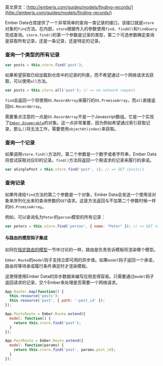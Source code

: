 英文原文：[http://emberjs.com/guides/models/finding-records/](http://emberjs.com/guides/models/finding-records/)

Ember Data仓库提供了一个非常简单的查询一类记录的接口，该接口就是`store`对象的`find`方法。在内部，`store`根据传入的参数使用`find`、`findAll`和`findQuery`完成查询。`store.find()`的第一个参数是记录的类型，第二个可选参数确定查询是获取所有记录，还是一条记录，还是特定的记录。

### 查询一个类型的所有记录

```javascript
var posts = this.store.find('post');
```

如果希望获取已经加载到仓库中的记录的列表，而不希望通过一个网络请求去获取，可以使用`all`方法。

```javascript
var posts = this.store.all('post'); // => no network request
```

`find`会返回一个将使用`DS.RecordArray`来履行的`DS.PromiseArray`，而`all`直接返回`DS.RecordArray`。

需要重点注意的一点是`DS.RecordArray`不是一个Javascript数组。它是一个实现了[`Ember.Enumerable`][1]的对象。这一点非常重要，因为例如希望通过索引获取记录，那么`[]`将无法工作，需要使用`objectAt(index)`来获取。

[1]: http://emberjs.com/api/classes/Ember.Enumerable.html

### 查询一个记录

如果调用`store.find()`方法时，第二个参数是一个数字或者字符串，Ember Data将尝试获取对应ID的记录。`find()`方法将返回一个用请求的记录来履行的承诺。

```javascript
var aSinglePost = this.store.find('post', 1); // => GET /posts/1
```

### 查询记录

如果传递给`find`方法的第二个参数是一个对象，Ember Data会发送一个使用该对象来序列化出来的查询参数的`GET`请求。这是方法返回与不加第二个参数时候一样的`DS.PromiseArray`。

例如，可以查询名为`Peter`的`person`模型的所有记录：

```javascript
var peters = this.store.find('person', { name: "Peter" }); // => GET to /persons?name='Peter'
```

#### 与路由的模型钩子集成

如同在[指定路由的模型](/guides/routing/specifying-a-routes-model)一节中讨论的一样，路由是负责告诉模板将渲染哪个模型。

`Ember.Route`的`model`钩子支持立即可用的异步值。如果`model`钩子返回一个承诺，路由将等待承诺履行条件满足时才渲染模板。

这使得使用Ember Data的异步数据来编写应用变得容易。只需要通过`model`钩子返回请求的记录，交个Ember来处理是否需要一个网络请求。

```javascript
App.Router.map(function() {
  this.resource('posts');
  this.resource('post', { path: ':post_id' });
});

App.PostsRoute = Ember.Route.extend({
  model: function() {
    return this.store.find('post');
  }
});

App.PostRoute = Ember.Route.extend({
  model: function(params) {
    return this.store.find('post', params.post_id);
  }
});
```
